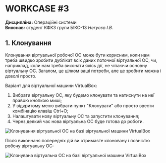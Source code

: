 # WORKCASE #3
**Дисципліна:** Операційні системи \
**Виконав:** студент КФКЗ групи БІКС-13 *Негусєв І.В.*
## 1. Клонування
Клонування віртуальної робочої ОС може бути корисним, коли нам треба швидко зробити дублікат всіх даних поточної віртуальної ОС, чи, наприклад, коли нам треба виконати якісь дії, не чіпаючи основну віртуальну ОС. Загалом, це цілком ваші потреби, але це зробити можна і доволі просто.

Варіант для віртуальної машини VirtualBox:

1) Вибрати віртуальну ОС, яку будемо клонувати та натиснути на неї правою кнопкою миші;
2) У відкритому меню вибрати пункт "Клонувати" або просто ввести комбінацію клавіш Ctrl+O;
3) Налаштувати нову віртуальну ОС та запустити клонування;
4) Через деякий час нова віртуальна ОС буде готова до роботи.

![Клонування віртуальної ОС на базі віртуальної машини VirtualBox](https://github.com/ilyanegusev/WORKCASES/blob/main/WORKCASES/workcase3/assets/workcase3_gif1.gif)

Після виконнаня попередніх дій ви отримаєте клоновану і повністю робочу віртуальну ОС:

![Клонувана віртуальна ОС на базі віртуальної машини VirtualBox](https://github.com/ilyanegusev/WORKCASES/blob/main/WORKCASES/workcase3/assets/workcase3_screen1.png)

